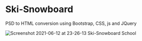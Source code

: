 # Ski-Snowboard
PSD to HTML conversion using Bootstrap, CSS, js and JQuery 

![Screenshot 2021-06-12 at 23-26-13 Ski-Snowboard School](https://user-images.githubusercontent.com/52175323/121785070-7c60ea00-cbd9-11eb-92fe-424f5296cd0a.png)
